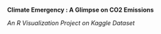 <b>Climate Emergency : A Glimpse on CO2 Emissions</b>
<p>
<i>An R Visualization Project on Kaggle Dataset</i>
</p>
